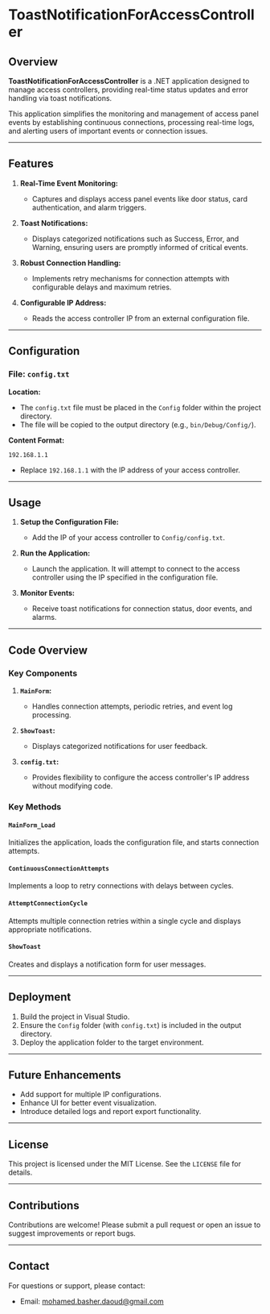 # ToastNotificationForAccessController

## Overview

**ToastNotificationForAccessController** is a .NET application designed to manage access controllers, providing real-time status updates and error handling via toast notifications.

This application simplifies the monitoring and management of access panel events by establishing continuous connections, processing real-time logs, and alerting users of important events or connection issues.

---

## Features

1. **Real-Time Event Monitoring:**
   - Captures and displays access panel events like door status, card authentication, and alarm triggers.

2. **Toast Notifications:**
   - Displays categorized notifications such as Success, Error, and Warning, ensuring users are promptly informed of critical events.

3. **Robust Connection Handling:**
   - Implements retry mechanisms for connection attempts with configurable delays and maximum retries.

4. **Configurable IP Address:**
   - Reads the access controller IP from an external configuration file.

---

## Configuration

### File: `config.txt`

**Location:**
   - The `config.txt` file must be placed in the `Config` folder within the project directory.
   - The file will be copied to the output directory (e.g., `bin/Debug/Config/`).

**Content Format:**
```
192.168.1.1
```
- Replace `192.168.1.1` with the IP address of your access controller.

---

## Usage

1. **Setup the Configuration File:**
   - Add the IP of your access controller to `Config/config.txt`.

2. **Run the Application:**
   - Launch the application. It will attempt to connect to the access controller using the IP specified in the configuration file.

3. **Monitor Events:**
   - Receive toast notifications for connection status, door events, and alarms.

---

## Code Overview

### Key Components

1. **`MainForm`:**
   - Handles connection attempts, periodic retries, and event log processing.

2. **`ShowToast`:**
   - Displays categorized notifications for user feedback.

3. **`config.txt`:**
   - Provides flexibility to configure the access controller's IP address without modifying code.

### Key Methods

#### `MainForm_Load`
Initializes the application, loads the configuration file, and starts connection attempts.

#### `ContinuousConnectionAttempts`
Implements a loop to retry connections with delays between cycles.

#### `AttemptConnectionCycle`
Attempts multiple connection retries within a single cycle and displays appropriate notifications.

#### `ShowToast`
Creates and displays a notification form for user messages.

---

## Deployment

1. Build the project in Visual Studio.
2. Ensure the `Config` folder (with `config.txt`) is included in the output directory.
3. Deploy the application folder to the target environment.

---

## Future Enhancements

- Add support for multiple IP configurations.
- Enhance UI for better event visualization.
- Introduce detailed logs and report export functionality.

---

## License

This project is licensed under the MIT License. See the `LICENSE` file for details.

---

## Contributions

Contributions are welcome! Please submit a pull request or open an issue to suggest improvements or report bugs.

---

## Contact

For questions or support, please contact:
- Email: [mohamed.basher.daoud@gmail.com](mailto:mohamed.basher.daoud@gmail.com)

